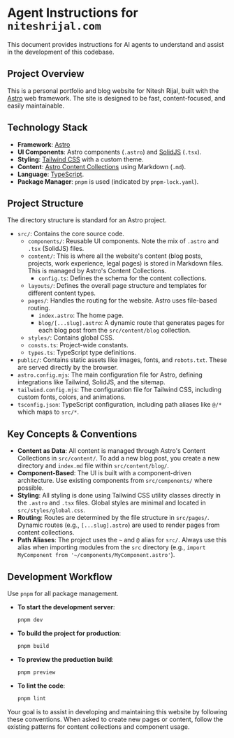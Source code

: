 # Agent Instructions for `niteshrijal.com`

This document provides instructions for AI agents to understand and assist in the development of this codebase.

## Project Overview

This is a personal portfolio and blog website for Nitesh Rijal, built with the [Astro](https://astro.build/) web framework. The site is designed to be fast, content-focused, and easily maintainable.

## Technology Stack

-   **Framework**: [Astro](https://astro.build/)
-   **UI Components**: Astro components (`.astro`) and [SolidJS](https://www.solidjs.com/) (`.tsx`).
-   **Styling**: [Tailwind CSS](https://tailwindcss.com/) with a custom theme.
-   **Content**: [Astro Content Collections](https://docs.astro.build/en/guides/content-collections/) using Markdown (`.md`).
-   **Language**: [TypeScript](https://www.typescriptlang.org/).
-   **Package Manager**: `pnpm` is used (indicated by `pnpm-lock.yaml`).

## Project Structure

The directory structure is standard for an Astro project.

-   `src/`: Contains the core source code.
    -   `components/`: Reusable UI components. Note the mix of `.astro` and `.tsx` (SolidJS) files.
    -   `content/`: This is where all the website's content (blog posts, projects, work experience, legal pages) is stored in Markdown files. This is managed by Astro's Content Collections.
        -   `config.ts`: Defines the schema for the content collections.
    -   `layouts/`: Defines the overall page structure and templates for different content types.
    -   `pages/`: Handles the routing for the website. Astro uses file-based routing.
        -   `index.astro`: The home page.
        -   `blog/[...slug].astro`: A dynamic route that generates pages for each blog post from the `src/content/blog` collection.
    -   `styles/`: Contains global CSS.
    -   `consts.ts`: Project-wide constants.
    -   `types.ts`: TypeScript type definitions.
-   `public/`: Contains static assets like images, fonts, and `robots.txt`. These are served directly by the browser.
-   `astro.config.mjs`: The main configuration file for Astro, defining integrations like Tailwind, SolidJS, and the sitemap.
-   `tailwind.config.mjs`: The configuration file for Tailwind CSS, including custom fonts, colors, and animations.
-   `tsconfig.json`: TypeScript configuration, including path aliases like `@/*` which maps to `src/*`.

## Key Concepts & Conventions

-   **Content as Data**: All content is managed through Astro's Content Collections in `src/content/`. To add a new blog post, you create a new directory and `index.md` file within `src/content/blog/`.
-   **Component-Based**: The UI is built with a component-driven architecture. Use existing components from `src/components/` where possible.
-   **Styling**: All styling is done using Tailwind CSS utility classes directly in the `.astro` and `.tsx` files. Global styles are minimal and located in `src/styles/global.css`.
-   **Routing**: Routes are determined by the file structure in `src/pages/`. Dynamic routes (e.g., `[...slug].astro`) are used to render pages from content collections.
-   **Path Aliases**: The project uses the `~` and `@` alias for `src/`. Always use this alias when importing modules from the `src` directory (e.g., `import MyComponent from '~/components/MyComponent.astro'`).

## Development Workflow

Use `pnpm` for all package management.

-   **To start the development server**:
    ```bash
    pnpm dev
    ```
-   **To build the project for production**:
    ```bash
    pnpm build
    ```
-   **To preview the production build**:
    ```bash
    pnpm preview
    ```
-   **To lint the code**:
    ```bash
    pnpm lint
    ```

Your goal is to assist in developing and maintaining this website by following these conventions. When asked to create new pages or content, follow the existing patterns for content collections and component usage.
